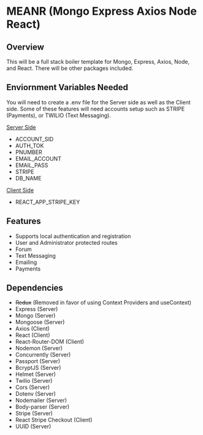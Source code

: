 # MEANR (Mongo Express Axios Node React)

## Overview

This will be a full stack boiler template for Mongo, Express, Axios, Node, and React. There will be other packages included. 

## Enviornment Variables Needed

You will need to create a .env file for the Server side as well as the Client side. Some of these features will need accounts setup such as STRIPE (Payments), or TWILIO (Text Messaging). 

<u>Server Side</u>

* ACCOUNT_SID
* AUTH_TOK
* PNUMBER
* EMAIL_ACCOUNT
* EMAIL_PASS
* STRIPE
* DB_NAME

<u>Client Side</u>

* REACT_APP_STRIPE_KEY

## Features

* Supports local authentication and registration
* User and Administrator protected routes
* Forum
* Text Messaging
* Emailing
* Payments

## Dependencies

* ~~Redux~~ (Removed in favor of using Context Providers and useContext)
* Express (Server)
* Mongo (Server)
* Mongoose (Server)
* Axios (Client)
* React (Client)
* React-Router-DOM (Client)
* Nodemon (Server)
* Concurrently (Server)
* Passport (Server)
* BcryptJS (Server)
* Helmet (Server)
* Twilio (Server)
* Cors (Server)
* Dotenv (Server)
* Nodemailer (Server)
* Body-parser (Server)
* Stripe (Server)
* React Stripe Checkout (Client)
* UUID (Server)

